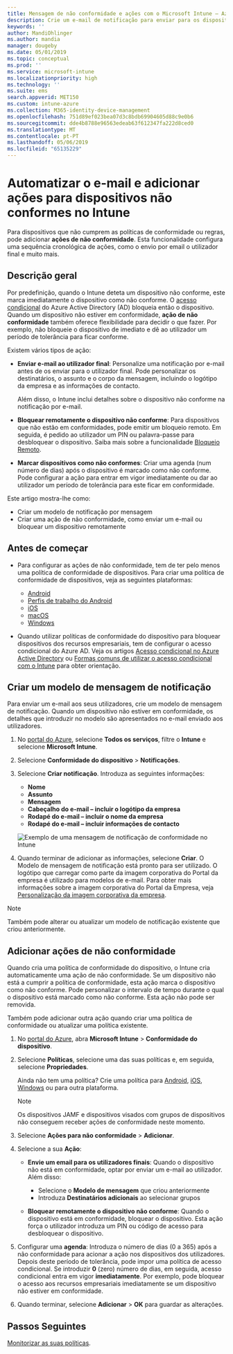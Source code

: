 ```yaml
---
title: Mensagem de não conformidade e ações com o Microsoft Intune – Azure | Microsoft Docs
description: Crie um e-mail de notificação para enviar para os dispositivos não conformes. Adicione ações depois de um dispositivo ser marcado como não conforme, tais como adicionar um período de tolerância para obter conformidade, ou crie um agendamento para bloquear o acesso até o dispositivo ficar em conformidade. Faça isto com o Microsoft Intune no Azure.
keywords: ''
author: MandiOhlinger
ms.author: mandia
manager: dougeby
ms.date: 05/01/2019
ms.topic: conceptual
ms.prod: ''
ms.service: microsoft-intune
ms.localizationpriority: high
ms.technology: ''
ms.suite: ems
search.appverid: MET150
ms.custom: intune-azure
ms.collection: M365-identity-device-management
ms.openlocfilehash: 751d89ef023bea07d3c8bdb69904605d88c9e0b6
ms.sourcegitcommit: dde4b8788e96563edeab63f612347fa222d8ced0
ms.translationtype: MT
ms.contentlocale: pt-PT
ms.lasthandoff: 05/06/2019
ms.locfileid: "65135229"
---
```

# <a name="automate-email-and-add-actions-for-noncompliant-devices-in-intune"></a>Automatizar o e-mail e adicionar ações para dispositivos não conformes no Intune

Para dispositivos que não cumprem as políticas de conformidade ou regras, pode adicionar **ações de não conformidade**. Esta funcionalidade configura uma sequência cronológica de ações, como o envio por email o utilizador final e muito mais.

## <a name="overview"></a>Descrição geral

Por predefinição, quando o Intune deteta um dispositivo não conforme, este marca imediatamente o dispositivo como não conforme. O [acesso condicional](https://docs.microsoft.com/azure/active-directory/active-directory-conditional-access-azure-portal) do Azure Active Directory (AD) bloqueia então o dispositivo. Quando um dispositivo não estiver em conformidade, **ação de não conformidade** também oferece flexibilidade para decidir o que fazer. Por exemplo, não bloqueie o dispositivo de imediato e dê ao utilizador um período de tolerância para ficar conforme.

Existem vários tipos de ação:

- **Enviar e-mail ao utilizador final**: Personalize uma notificação por e-mail antes de os enviar para o utilizador final. Pode personalizar os destinatários, o assunto e o corpo da mensagem, incluindo o logótipo da empresa e as informações de contacto.

    Além disso, o Intune inclui detalhes sobre o dispositivo não conforme na notificação por e-mail.

- **Bloquear remotamente o dispositivo não conforme**: Para dispositivos que não estão em conformidades, pode emitir um bloqueio remoto. Em seguida, é pedido ao utilizador um PIN ou palavra-passe para desbloquear o dispositivo. Saiba mais sobre a funcionalidade [Bloqueio Remoto](device-remote-lock.md). 

- **Marcar dispositivos como não conformes**: Criar uma agenda (num número de dias) após o dispositivo é marcado como não conforme. Pode configurar a ação para entrar em vigor imediatamente ou dar ao utilizador um período de tolerância para este ficar em conformidade.

Este artigo mostra-lhe como:

- Criar um modelo de notificação por mensagem
- Criar uma ação de não conformidade, como enviar um e-mail ou bloquear um dispositivo remotamente


## <a name="before-you-begin"></a>Antes de começar

- Para configurar as ações de não conformidade, tem de ter pelo menos uma política de conformidade de dispositivos. Para criar uma política de conformidade de dispositivos, veja as seguintes plataformas:

  - [Android](compliance-policy-create-android.md)
  - [Perfis de trabalho do Android](compliance-policy-create-android-for-work.md)
  - [iOS](compliance-policy-create-ios.md)
  - [macOS](compliance-policy-create-mac-os.md)
  - [Windows](compliance-policy-create-windows.md)

- Quando utilizar políticas de conformidade do dispositivo para bloquear dispositivos dos recursos empresariais, tem de configurar o acesso condicional do Azure AD. Veja os artigos [Acesso condicional no Azure Active Directory](https://docs.microsoft.com/azure/active-directory/active-directory-conditional-access-azure-portal) ou [Formas comuns de utilizar o acesso condicional com o Intune](conditional-access-intune-common-ways-use.md) para obter orientação.

## <a name="create-a-notification-message-template"></a>Criar um modelo de mensagem de notificação

Para enviar um e-mail aos seus utilizadores, crie um modelo de mensagem de notificação. Quando um dispositivo não estiver em conformidade, os detalhes que introduzir no modelo são apresentados no e-mail enviado aos utilizadores.

1. No [portal do Azure](https://portal.azure.com), selecione **Todos os serviços**, filtre o **Intune** e selecione **Microsoft Intune**.
2. Selecione **Conformidade do dispositivo** > **Notificações**.
3. Selecione **Criar notificação**. Introduza as seguintes informações:

   - **Nome**
   - **Assunto**
   - **Mensagem**
   - **Cabeçalho do e-mail – incluir o logótipo da empresa**
   - **Rodapé do e-mail – incluir o nome da empresa**
   - **Rodapé do e-mail – incluir informações de contacto**

   ![Exemplo de uma mensagem de notificação de conformidade no Intune](./media/actionsfornoncompliance-1.PNG)

4. Quando terminar de adicionar as informações, selecione **Criar**. O Modelo de mensagem de notificação está pronto para ser utilizado. O logótipo que carregar como parte da imagem corporativa do Portal da empresa é utilizado para modelos de e-mail. Para obter mais informações sobre a imagem corporativa do Portal da Empresa, veja [Personalização da imagem corporativa da empresa](company-portal-app.md#company-identity-branding-customization).

> [!NOTE]
> Também pode alterar ou atualizar um modelo de notificação existente que criou anteriormente.

## <a name="add-actions-for-noncompliance"></a>Adicionar ações de não conformidade

Quando cria uma política de conformidade do dispositivo, o Intune cria automaticamente uma ação de não conformidade. Se um dispositivo não está a cumprir a política de conformidade, esta ação marca o dispositivo como não conforme. Pode personalizar o intervalo de tempo durante o qual o dispositivo está marcado como não conforme. Esta ação não pode ser removida.

Também pode adicionar outra ação quando criar uma política de conformidade ou atualizar uma política existente. 

1. No [portal do Azure](https://portal.azure.com), abra **Microsoft Intune** > **Conformidade do dispositivo**.
2. Selecione **Políticas**, selecione uma das suas políticas e, em seguida, selecione **Propriedades**. 

    Ainda não tem uma política? Crie uma política para [Android](compliance-policy-create-android.md), [iOS](compliance-policy-create-ios.md), [Windows](compliance-policy-create-windows.md) ou para outra plataforma.
  
    > [!NOTE]
    > Os dispositivos JAMF e dispositivos visados com grupos de dispositivos não conseguem receber ações de conformidade neste momento.

3. Selecione **Ações para não conformidade** > **Adicionar**.
4. Selecione a sua **Ação**: 

    - **Envie um email para os utilizadores finais**: Quando o dispositivo não está em conformidade, optar por enviar um e-mail ao utilizador. Além disso: 
    
         - Selecione o **Modelo de mensagem** que criou anteriormente
         - Introduza **Destinatários adicionais** ao selecionar grupos
    
    - **Bloquear remotamente o dispositivo não conforme**: Quando o dispositivo está em conformidade, bloquear o dispositivo. Esta ação força o utilizador introduza um PIN ou código de acesso para desbloquear o dispositivo. 
    
5. Configurar uma **agenda**: Introduza o número de dias (0 a 365) após a não conformidade para acionar a ação nos dispositivos dos utilizadores. Depois deste período de tolerância, pode impor uma política de acesso condicional. Se introduzir **0** (zero) número de dias, em seguida, acesso condicional entra em vigor **imediatamente**. Por exemplo, pode bloquear o acesso aos recursos empresariais imediatamente se um dispositivo não estiver em conformidade.

6. Quando terminar, selecione **Adicionar** > **OK** para guardar as alterações.

## <a name="next-steps"></a>Passos Seguintes

[Monitorizar as suas políticas](compliance-policy-monitor.md).

